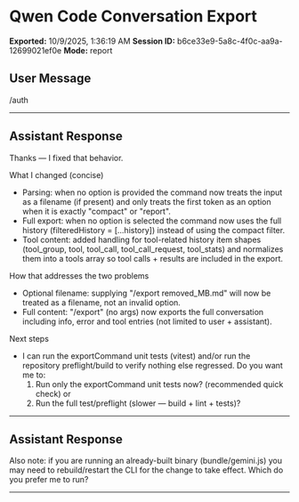 # Qwen Code Conversation Export

**Exported:** 10/9/2025, 1:36:19 AM
**Session ID:** b6ce33e9-5a8c-4f0c-aa9a-12699021ef0e
**Mode:** report

## User Message

/auth

---

## Assistant Response

Thanks — I fixed that behavior.

What I changed (concise)
- Parsing: when no option is provided the command now treats the input as a filename (if present) and only treats the first token as an option when it is exactly "compact" or "report".
- Full export: when no option is selected the command now uses the full history (filteredHistory = [...history]) instead of using the compact filter.
- Tool content: added handling for tool-related history item shapes (tool_group, tool, tool_call, tool_call_request, tool_stats) and normalizes them into a tools array so tool calls + results are included in the export.

How that addresses the two problems
- Optional filename: supplying "/export removed_MB.md" will now be treated as a filename, not an invalid option.
- Full content: "/export" (no args) now exports the full conversation including info, error and tool entries (not limited to user + assistant).

Next steps
- I can run the exportCommand unit tests (vitest) and/or run the repository preflight/build to verify nothing else regressed. Do you want me to:
  1) Run only the exportCommand unit tests now? (recommended quick check) or
  2) Run the full test/preflight (slower — build + lint + tests)?

---

## Assistant Response

Also note: if you are running an already-built binary (bundle/gemini.js) you may need to rebuild/restart the CLI for the change to take effect. Which do you prefer me to run?

---

